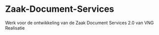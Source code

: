 # Zaak-Document-Services

Werk voor de ontwikkeling van de Zaak Document Services 2.0 van VNG Realisatie
